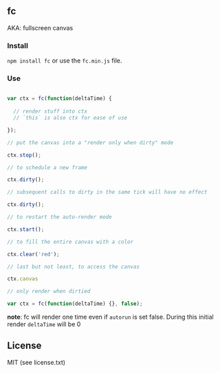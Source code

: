 ## fc

AKA: fullscreen canvas

### Install

`npm install fc` or use the `fc.min.js` file.

### Use

```javascript

var ctx = fc(function(deltaTime) {
  
  // render stuff into ctx
  // `this` is also ctx for ease of use

});

// put the canvas into a "render only when dirty" mode

ctx.stop();

// to schedule a new frame

ctx.dirty();

// subsequent calls to dirty in the same tick will have no effect

ctx.dirty();

// to restart the auto-render mode

ctx.start();

// to fill the entire canvas with a color

ctx.clear('red');

// last but not least, to access the canvas

ctx.canvas

// only render when dirtied

var ctx = fc(function(deltaTime) {}, false);

```

__note__: fc will render one time even if `autorun` is set false.  During this initial render `deltaTime` will be 0

## License

MIT (see license.txt)
